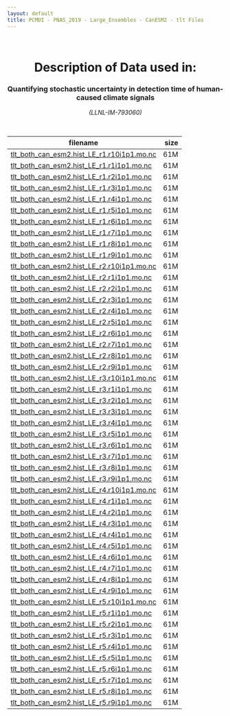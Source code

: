 ```yaml
---
layout: default
title: PCMDI - PNAS_2019 - Large_Ensembles - CanESM2 - tlt Files
---
```


<br>
<center>
    <p>
        <h1>Description of Data used in:</h1>
        <h3>Quantifying stochastic uncertainty in detection time of human-caused climate signals</h3>
    </p>
    <p><em>(LLNL-IM-793060)</em></p>
</center>
<br>

filename | size
   ---   | ---:
[tlt_both_can_esm2.hist_LE_r1.r10i1p1.mo.nc]({{site.baseurl}}/climate-data/PNAS_2019/Large_Ensembles/CanESM2/tlt/tlt_both_can_esm2.hist_LE_r1.r10i1p1.mo.nc) | 61M
[tlt_both_can_esm2.hist_LE_r1.r1i1p1.mo.nc]({{site.baseurl}}/climate-data/PNAS_2019/Large_Ensembles/CanESM2/tlt/tlt_both_can_esm2.hist_LE_r1.r1i1p1.mo.nc) | 61M
[tlt_both_can_esm2.hist_LE_r1.r2i1p1.mo.nc]({{site.baseurl}}/climate-data/PNAS_2019/Large_Ensembles/CanESM2/tlt/tlt_both_can_esm2.hist_LE_r1.r2i1p1.mo.nc) | 61M
[tlt_both_can_esm2.hist_LE_r1.r3i1p1.mo.nc]({{site.baseurl}}/climate-data/PNAS_2019/Large_Ensembles/CanESM2/tlt/tlt_both_can_esm2.hist_LE_r1.r3i1p1.mo.nc) | 61M
[tlt_both_can_esm2.hist_LE_r1.r4i1p1.mo.nc]({{site.baseurl}}/climate-data/PNAS_2019/Large_Ensembles/CanESM2/tlt/tlt_both_can_esm2.hist_LE_r1.r4i1p1.mo.nc) | 61M
[tlt_both_can_esm2.hist_LE_r1.r5i1p1.mo.nc]({{site.baseurl}}/climate-data/PNAS_2019/Large_Ensembles/CanESM2/tlt/tlt_both_can_esm2.hist_LE_r1.r5i1p1.mo.nc) | 61M
[tlt_both_can_esm2.hist_LE_r1.r6i1p1.mo.nc]({{site.baseurl}}/climate-data/PNAS_2019/Large_Ensembles/CanESM2/tlt/tlt_both_can_esm2.hist_LE_r1.r6i1p1.mo.nc) | 61M
[tlt_both_can_esm2.hist_LE_r1.r7i1p1.mo.nc]({{site.baseurl}}/climate-data/PNAS_2019/Large_Ensembles/CanESM2/tlt/tlt_both_can_esm2.hist_LE_r1.r7i1p1.mo.nc) | 61M
[tlt_both_can_esm2.hist_LE_r1.r8i1p1.mo.nc]({{site.baseurl}}/climate-data/PNAS_2019/Large_Ensembles/CanESM2/tlt/tlt_both_can_esm2.hist_LE_r1.r8i1p1.mo.nc) | 61M
[tlt_both_can_esm2.hist_LE_r1.r9i1p1.mo.nc]({{site.baseurl}}/climate-data/PNAS_2019/Large_Ensembles/CanESM2/tlt/tlt_both_can_esm2.hist_LE_r1.r9i1p1.mo.nc) | 61M
[tlt_both_can_esm2.hist_LE_r2.r10i1p1.mo.nc]({{site.baseurl}}/climate-data/PNAS_2019/Large_Ensembles/CanESM2/tlt/tlt_both_can_esm2.hist_LE_r2.r10i1p1.mo.nc) | 61M
[tlt_both_can_esm2.hist_LE_r2.r1i1p1.mo.nc]({{site.baseurl}}/climate-data/PNAS_2019/Large_Ensembles/CanESM2/tlt/tlt_both_can_esm2.hist_LE_r2.r1i1p1.mo.nc) | 61M
[tlt_both_can_esm2.hist_LE_r2.r2i1p1.mo.nc]({{site.baseurl}}/climate-data/PNAS_2019/Large_Ensembles/CanESM2/tlt/tlt_both_can_esm2.hist_LE_r2.r2i1p1.mo.nc) | 61M
[tlt_both_can_esm2.hist_LE_r2.r3i1p1.mo.nc]({{site.baseurl}}/climate-data/PNAS_2019/Large_Ensembles/CanESM2/tlt/tlt_both_can_esm2.hist_LE_r2.r3i1p1.mo.nc) | 61M
[tlt_both_can_esm2.hist_LE_r2.r4i1p1.mo.nc]({{site.baseurl}}/climate-data/PNAS_2019/Large_Ensembles/CanESM2/tlt/tlt_both_can_esm2.hist_LE_r2.r4i1p1.mo.nc) | 61M
[tlt_both_can_esm2.hist_LE_r2.r5i1p1.mo.nc]({{site.baseurl}}/climate-data/PNAS_2019/Large_Ensembles/CanESM2/tlt/tlt_both_can_esm2.hist_LE_r2.r5i1p1.mo.nc) | 61M
[tlt_both_can_esm2.hist_LE_r2.r6i1p1.mo.nc]({{site.baseurl}}/climate-data/PNAS_2019/Large_Ensembles/CanESM2/tlt/tlt_both_can_esm2.hist_LE_r2.r6i1p1.mo.nc) | 61M
[tlt_both_can_esm2.hist_LE_r2.r7i1p1.mo.nc]({{site.baseurl}}/climate-data/PNAS_2019/Large_Ensembles/CanESM2/tlt/tlt_both_can_esm2.hist_LE_r2.r7i1p1.mo.nc) | 61M
[tlt_both_can_esm2.hist_LE_r2.r8i1p1.mo.nc]({{site.baseurl}}/climate-data/PNAS_2019/Large_Ensembles/CanESM2/tlt/tlt_both_can_esm2.hist_LE_r2.r8i1p1.mo.nc) | 61M
[tlt_both_can_esm2.hist_LE_r2.r9i1p1.mo.nc]({{site.baseurl}}/climate-data/PNAS_2019/Large_Ensembles/CanESM2/tlt/tlt_both_can_esm2.hist_LE_r2.r9i1p1.mo.nc) | 61M
[tlt_both_can_esm2.hist_LE_r3.r10i1p1.mo.nc]({{site.baseurl}}/climate-data/PNAS_2019/Large_Ensembles/CanESM2/tlt/tlt_both_can_esm2.hist_LE_r3.r10i1p1.mo.nc) | 61M
[tlt_both_can_esm2.hist_LE_r3.r1i1p1.mo.nc]({{site.baseurl}}/climate-data/PNAS_2019/Large_Ensembles/CanESM2/tlt/tlt_both_can_esm2.hist_LE_r3.r1i1p1.mo.nc) | 61M
[tlt_both_can_esm2.hist_LE_r3.r2i1p1.mo.nc]({{site.baseurl}}/climate-data/PNAS_2019/Large_Ensembles/CanESM2/tlt/tlt_both_can_esm2.hist_LE_r3.r2i1p1.mo.nc) | 61M
[tlt_both_can_esm2.hist_LE_r3.r3i1p1.mo.nc]({{site.baseurl}}/climate-data/PNAS_2019/Large_Ensembles/CanESM2/tlt/tlt_both_can_esm2.hist_LE_r3.r3i1p1.mo.nc) | 61M
[tlt_both_can_esm2.hist_LE_r3.r4i1p1.mo.nc]({{site.baseurl}}/climate-data/PNAS_2019/Large_Ensembles/CanESM2/tlt/tlt_both_can_esm2.hist_LE_r3.r4i1p1.mo.nc) | 61M
[tlt_both_can_esm2.hist_LE_r3.r5i1p1.mo.nc]({{site.baseurl}}/climate-data/PNAS_2019/Large_Ensembles/CanESM2/tlt/tlt_both_can_esm2.hist_LE_r3.r5i1p1.mo.nc) | 61M
[tlt_both_can_esm2.hist_LE_r3.r6i1p1.mo.nc]({{site.baseurl}}/climate-data/PNAS_2019/Large_Ensembles/CanESM2/tlt/tlt_both_can_esm2.hist_LE_r3.r6i1p1.mo.nc) | 61M
[tlt_both_can_esm2.hist_LE_r3.r7i1p1.mo.nc]({{site.baseurl}}/climate-data/PNAS_2019/Large_Ensembles/CanESM2/tlt/tlt_both_can_esm2.hist_LE_r3.r7i1p1.mo.nc) | 61M
[tlt_both_can_esm2.hist_LE_r3.r8i1p1.mo.nc]({{site.baseurl}}/climate-data/PNAS_2019/Large_Ensembles/CanESM2/tlt/tlt_both_can_esm2.hist_LE_r3.r8i1p1.mo.nc) | 61M
[tlt_both_can_esm2.hist_LE_r3.r9i1p1.mo.nc]({{site.baseurl}}/climate-data/PNAS_2019/Large_Ensembles/CanESM2/tlt/tlt_both_can_esm2.hist_LE_r3.r9i1p1.mo.nc) | 61M
[tlt_both_can_esm2.hist_LE_r4.r10i1p1.mo.nc]({{site.baseurl}}/climate-data/PNAS_2019/Large_Ensembles/CanESM2/tlt/tlt_both_can_esm2.hist_LE_r4.r10i1p1.mo.nc) | 61M
[tlt_both_can_esm2.hist_LE_r4.r1i1p1.mo.nc]({{site.baseurl}}/climate-data/PNAS_2019/Large_Ensembles/CanESM2/tlt/tlt_both_can_esm2.hist_LE_r4.r1i1p1.mo.nc) | 61M
[tlt_both_can_esm2.hist_LE_r4.r2i1p1.mo.nc]({{site.baseurl}}/climate-data/PNAS_2019/Large_Ensembles/CanESM2/tlt/tlt_both_can_esm2.hist_LE_r4.r2i1p1.mo.nc) | 61M
[tlt_both_can_esm2.hist_LE_r4.r3i1p1.mo.nc]({{site.baseurl}}/climate-data/PNAS_2019/Large_Ensembles/CanESM2/tlt/tlt_both_can_esm2.hist_LE_r4.r3i1p1.mo.nc) | 61M
[tlt_both_can_esm2.hist_LE_r4.r4i1p1.mo.nc]({{site.baseurl}}/climate-data/PNAS_2019/Large_Ensembles/CanESM2/tlt/tlt_both_can_esm2.hist_LE_r4.r4i1p1.mo.nc) | 61M
[tlt_both_can_esm2.hist_LE_r4.r5i1p1.mo.nc]({{site.baseurl}}/climate-data/PNAS_2019/Large_Ensembles/CanESM2/tlt/tlt_both_can_esm2.hist_LE_r4.r5i1p1.mo.nc) | 61M
[tlt_both_can_esm2.hist_LE_r4.r6i1p1.mo.nc]({{site.baseurl}}/climate-data/PNAS_2019/Large_Ensembles/CanESM2/tlt/tlt_both_can_esm2.hist_LE_r4.r6i1p1.mo.nc) | 61M
[tlt_both_can_esm2.hist_LE_r4.r7i1p1.mo.nc]({{site.baseurl}}/climate-data/PNAS_2019/Large_Ensembles/CanESM2/tlt/tlt_both_can_esm2.hist_LE_r4.r7i1p1.mo.nc) | 61M
[tlt_both_can_esm2.hist_LE_r4.r8i1p1.mo.nc]({{site.baseurl}}/climate-data/PNAS_2019/Large_Ensembles/CanESM2/tlt/tlt_both_can_esm2.hist_LE_r4.r8i1p1.mo.nc) | 61M
[tlt_both_can_esm2.hist_LE_r4.r9i1p1.mo.nc]({{site.baseurl}}/climate-data/PNAS_2019/Large_Ensembles/CanESM2/tlt/tlt_both_can_esm2.hist_LE_r4.r9i1p1.mo.nc) | 61M
[tlt_both_can_esm2.hist_LE_r5.r10i1p1.mo.nc]({{site.baseurl}}/climate-data/PNAS_2019/Large_Ensembles/CanESM2/tlt/tlt_both_can_esm2.hist_LE_r5.r10i1p1.mo.nc) | 61M
[tlt_both_can_esm2.hist_LE_r5.r1i1p1.mo.nc]({{site.baseurl}}/climate-data/PNAS_2019/Large_Ensembles/CanESM2/tlt/tlt_both_can_esm2.hist_LE_r5.r1i1p1.mo.nc) | 61M
[tlt_both_can_esm2.hist_LE_r5.r2i1p1.mo.nc]({{site.baseurl}}/climate-data/PNAS_2019/Large_Ensembles/CanESM2/tlt/tlt_both_can_esm2.hist_LE_r5.r2i1p1.mo.nc) | 61M
[tlt_both_can_esm2.hist_LE_r5.r3i1p1.mo.nc]({{site.baseurl}}/climate-data/PNAS_2019/Large_Ensembles/CanESM2/tlt/tlt_both_can_esm2.hist_LE_r5.r3i1p1.mo.nc) | 61M
[tlt_both_can_esm2.hist_LE_r5.r4i1p1.mo.nc]({{site.baseurl}}/climate-data/PNAS_2019/Large_Ensembles/CanESM2/tlt/tlt_both_can_esm2.hist_LE_r5.r4i1p1.mo.nc) | 61M
[tlt_both_can_esm2.hist_LE_r5.r5i1p1.mo.nc]({{site.baseurl}}/climate-data/PNAS_2019/Large_Ensembles/CanESM2/tlt/tlt_both_can_esm2.hist_LE_r5.r5i1p1.mo.nc) | 61M
[tlt_both_can_esm2.hist_LE_r5.r6i1p1.mo.nc]({{site.baseurl}}/climate-data/PNAS_2019/Large_Ensembles/CanESM2/tlt/tlt_both_can_esm2.hist_LE_r5.r6i1p1.mo.nc) | 61M
[tlt_both_can_esm2.hist_LE_r5.r7i1p1.mo.nc]({{site.baseurl}}/climate-data/PNAS_2019/Large_Ensembles/CanESM2/tlt/tlt_both_can_esm2.hist_LE_r5.r7i1p1.mo.nc) | 61M
[tlt_both_can_esm2.hist_LE_r5.r8i1p1.mo.nc]({{site.baseurl}}/climate-data/PNAS_2019/Large_Ensembles/CanESM2/tlt/tlt_both_can_esm2.hist_LE_r5.r8i1p1.mo.nc) | 61M
[tlt_both_can_esm2.hist_LE_r5.r9i1p1.mo.nc]({{site.baseurl}}/climate-data/PNAS_2019/Large_Ensembles/CanESM2/tlt/tlt_both_can_esm2.hist_LE_r5.r9i1p1.mo.nc) | 61M
